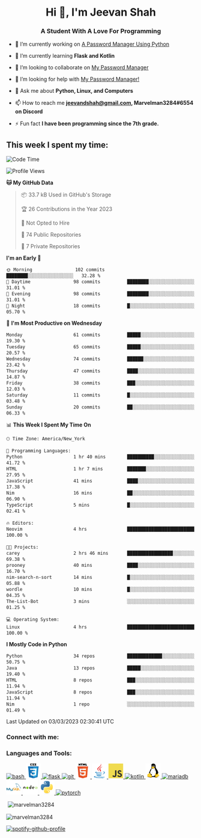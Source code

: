 <h1 align="center">Hi 👋, I'm Jeevan Shah</h1>
<h3 align="center">A Student With A Love For Programming</h3>

- 🔭 I’m currently working on [A Password Manager Using Python](https://github.com/marvelman3284/Python-Password-Manager)

- 🌱 I’m currently learning **Flask and Kotlin**

- 👯 I’m looking to collaborate on [My Password Manager](https://github.com/marvelman3284/Python-Password-Manager)

- 🤝 I’m looking for help with [My Password Manager!](https://github.com/marvelman3284/Python-Password-Manager)

- 💬 Ask me about **Python, Linux, and Computers**

- 📫 How to reach me **jeevandshah@gmail.com, Marvelman3284#6554 on Discord**

- ⚡ Fun fact **I have been programming since the 7th grade.**

## This week I spent my time:

<!--START_SECTION:waka-->
![Code Time](http://img.shields.io/badge/Code%20Time-332%20hrs%2010%20mins-blue)

![Profile Views](http://img.shields.io/badge/Profile%20Views-1-blue)

**🐱 My GitHub Data** 

> 📦 33.7 kB Used in GitHub's Storage 
 > 
> 🏆 26 Contributions in the Year 2023
 > 
> 🚫 Not Opted to Hire
 > 
> 📜 74 Public Repositories 
 > 
> 🔑 7 Private Repositories 
 > 
**I'm an Early 🐤** 

```text
🌞 Morning                102 commits         ████████░░░░░░░░░░░░░░░░░   32.28 % 
🌆 Daytime                98 commits          ████████░░░░░░░░░░░░░░░░░   31.01 % 
🌃 Evening                98 commits          ████████░░░░░░░░░░░░░░░░░   31.01 % 
🌙 Night                  18 commits          █░░░░░░░░░░░░░░░░░░░░░░░░   05.70 % 
```
📅 **I'm Most Productive on Wednesday** 

```text
Monday                   61 commits          █████░░░░░░░░░░░░░░░░░░░░   19.30 % 
Tuesday                  65 commits          █████░░░░░░░░░░░░░░░░░░░░   20.57 % 
Wednesday                74 commits          ██████░░░░░░░░░░░░░░░░░░░   23.42 % 
Thursday                 47 commits          ████░░░░░░░░░░░░░░░░░░░░░   14.87 % 
Friday                   38 commits          ███░░░░░░░░░░░░░░░░░░░░░░   12.03 % 
Saturday                 11 commits          █░░░░░░░░░░░░░░░░░░░░░░░░   03.48 % 
Sunday                   20 commits          ██░░░░░░░░░░░░░░░░░░░░░░░   06.33 % 
```


📊 **This Week I Spent My Time On** 

```text
🕑︎ Time Zone: America/New_York

💬 Programming Languages: 
Python                   1 hr 40 mins        ██████████░░░░░░░░░░░░░░░   41.72 % 
HTML                     1 hr 7 mins         ███████░░░░░░░░░░░░░░░░░░   27.95 % 
JavaScript               41 mins             ████░░░░░░░░░░░░░░░░░░░░░   17.38 % 
Nim                      16 mins             ██░░░░░░░░░░░░░░░░░░░░░░░   06.90 % 
TypeScript               5 mins              █░░░░░░░░░░░░░░░░░░░░░░░░   02.41 % 

🔥 Editors: 
Neovim                   4 hrs               █████████████████████████   100.00 % 

🐱‍💻 Projects: 
carey                    2 hrs 46 mins       █████████████████░░░░░░░░   69.38 % 
prooney                  40 mins             ████░░░░░░░░░░░░░░░░░░░░░   16.70 % 
nim-search-n-sort        14 mins             █░░░░░░░░░░░░░░░░░░░░░░░░   05.88 % 
wordle                   10 mins             █░░░░░░░░░░░░░░░░░░░░░░░░   04.35 % 
The-List-Bot             3 mins              ░░░░░░░░░░░░░░░░░░░░░░░░░   01.25 % 

💻 Operating System: 
Linux                    4 hrs               █████████████████████████   100.00 % 
```

**I Mostly Code in Python** 

```text
Python                   34 repos            █████████████░░░░░░░░░░░░   50.75 % 
Java                     13 repos            █████░░░░░░░░░░░░░░░░░░░░   19.40 % 
HTML                     8 repos             ███░░░░░░░░░░░░░░░░░░░░░░   11.94 % 
JavaScript               8 repos             ███░░░░░░░░░░░░░░░░░░░░░░   11.94 % 
Nim                      1 repo              ░░░░░░░░░░░░░░░░░░░░░░░░░   01.49 % 
```




 Last Updated on 03/03/2023 02:30:41 UTC
<!--END_SECTION:waka-->

<h3 align="left">Connect with me:</h3>
<p align="left">

</p>

<h3 align="left">Languages and Tools:</h3>
<p align="left"> <a href="https://www.gnu.org/software/bash/" target="_blank"> <img src="https://www.vectorlogo.zone/logos/gnu_bash/gnu_bash-icon.svg" alt="bash" width="40" height="40"/> </a> <a href="https://www.w3schools.com/css/" target="_blank"> <img src="https://raw.githubusercontent.com/devicons/devicon/master/icons/css3/css3-original-wordmark.svg" alt="css3" width="40" height="40"/> </a> <a href="https://flask.palletsprojects.com/" target="_blank"> <img src="https://www.vectorlogo.zone/logos/pocoo_flask/pocoo_flask-icon.svg" alt="flask" width="40" height="40"/> </a> <a href="https://git-scm.com/" target="_blank"> <img src="https://www.vectorlogo.zone/logos/git-scm/git-scm-icon.svg" alt="git" width="40" height="40"/> </a> <a href="https://www.w3.org/html/" target="_blank"> <img src="https://raw.githubusercontent.com/devicons/devicon/master/icons/html5/html5-original-wordmark.svg" alt="html5" width="40" height="40"/> </a> <a href="https://www.java.com" target="_blank"> <img src="https://raw.githubusercontent.com/devicons/devicon/master/icons/java/java-original.svg" alt="java" width="40" height="40"/> </a> <a href="https://developer.mozilla.org/en-US/docs/Web/JavaScript" target="_blank"> <img src="https://raw.githubusercontent.com/devicons/devicon/master/icons/javascript/javascript-original.svg" alt="javascript" width="40" height="40"/> </a> <a href="https://kotlinlang.org" target="_blank"> <img src="https://www.vectorlogo.zone/logos/kotlinlang/kotlinlang-icon.svg" alt="kotlin" width="40" height="40"/> </a> <a href="https://www.linux.org/" target="_blank"> <img src="https://raw.githubusercontent.com/devicons/devicon/master/icons/linux/linux-original.svg" alt="linux" width="40" height="40"/> </a> <a href="https://mariadb.org/" target="_blank"> <img src="https://www.vectorlogo.zone/logos/mariadb/mariadb-icon.svg" alt="mariadb" width="40" height="40"/> </a> <a href="https://www.mysql.com/" target="_blank"> <img src="https://raw.githubusercontent.com/devicons/devicon/master/icons/mysql/mysql-original-wordmark.svg" alt="mysql" width="40" height="40"/> </a> <a href="https://nodejs.org" target="_blank"> <img src="https://raw.githubusercontent.com/devicons/devicon/master/icons/nodejs/nodejs-original-wordmark.svg" alt="nodejs" width="40" height="40"/> </a> <a href="https://www.python.org" target="_blank"> <img src="https://raw.githubusercontent.com/devicons/devicon/master/icons/python/python-original.svg" alt="python" width="40" height="40"/> </a> <a href="https://pytorch.org/" target="_blank"> <img src="https://www.vectorlogo.zone/logos/pytorch/pytorch-icon.svg" alt="pytorch" width="40" height="40"/> </a> </p>


<p>&nbsp;<img align="center" src="https://github-readme-stats.vercel.app/api?username=marvelman3284&show_icons=true&locale=en&theme=blue-green" alt="marvelman3284" /></p>

<p><img align="center" src="https://github-readme-streak-stats.herokuapp.com/?user=marvelman3284&theme=blue-green" alt="marvelman3284" /></p>


[![spotify-github-profile](https://spotify-github-profile.vercel.app/api/view?uid=lp0lvf5zzesrwq2hdzmfnkjsq&cover_image=true&theme=default)](https://github.com/kittinan/spotify-github-profile)
